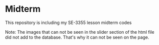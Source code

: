 # Midterm
This repository is including my SE-3355 lesson midterm codes

Note: The images that can not be seen in the slider section of the html file did not add to the database. That's why it can not be seen on the page.
